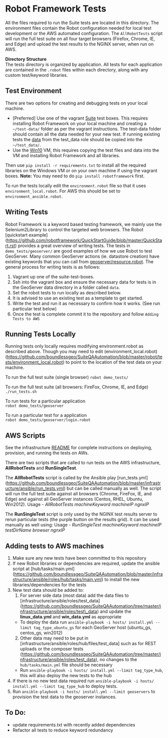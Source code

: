 # Robot Framework Tests

  All the files required to run the Suite tests are located in this directory. 
  The environment files contain the Robot configuration needed for local test development or the AWS automated configuration.
  The `AllRobotTests` script will run the full test suite on all four target browsers (Firefox, Chrome, IE, and Edge) and upload the test results to the NGINX server, when run on AWS.

  **Directory Structure**  
  The tests directory is organized by application. All tests for each application are contained in the `.robot` files within each directory, along with any custom test/keyword libraries.
  
## Test Environment

  There are two options for creating and debugging tests on your local machine.
   - [Preferred] Use one of the vagrant [Suite](https://github.com/boundlessgeo/boundless-devops/tree/master/suite-test-boxes) test boxes. This requires installing Robot Framework on your local machine and creating a `~/test-data/` folder as per the vagrant instructions. The test-data folder should contain all the data needed for your new test. If running existing tests the [data](https://github.com/boundlessgeo/SuiteQAAutomation/tree/master/infrastructure/ansible/roles/test_data) from the test_data role should be copied into the `~/test_data/`.
  - Use the [Win10](https://boundlessgeo.egnyte.com/SimpleUI/home.do#Files/0/Shared/Software/Virtual%20Machines/Win%2010%20VMs) VM, this requires copying the test files and data into the VM and installing Robot Framework and all libraries. 
  
  Then use `pip install -r requirements.txt` to install all the required libraries on the Windows VM or on your own machine if using the vagrant boxes. **Note:** You may need to do `pip install robotframework` first.
  
  To run the tests locally edit the `environment.robot` file so that it uses `environment_local.robot`. 
  For AWS this should be set to `environment_ansible.robot`.

## Writing Tests
  
  Robot Framework is a keyword based testing framework, we mainly use the Selenium2Library to control the targeted web browsers. The Robot [quickstart example] (https://github.com/robotframework/QuickStartGuide/blob/master/QuickStart.rst) provides a great overview of writing tests. The tests in `demo_tests/geoserver/` are good examples of how we use Robot to test GeoServer. Many common GeoServer actions (ie. datastore creation) have existing keywords that you can call from [geoserver/resource.robot](https://github.com/boundlessgeo/SuiteQAAutomation/blob/master/robot/tests/demo_tests/geoserver/resource.robot).
  The general process for writing tests is as follows:
  
  1. Vagrant up one of the suite-test-boxes.
  2. Ssh into the vagrant box and ensure the necessary data for tests is in the GeoServer data directory in a folder called `data`.
  3. Set the robot tests to run locally as described below.
  4. It is advised to use an existing test as a template to get started.
  5. Write the test and run it as necessary to confirm how it works. (See run particular test below)
  6. Once the test is complete commit it to the repository and follow `Adding Tests to AWS`
  
## Running Tests Locally
  
  Running tests only locally requires modifying environment.robot as described above. Though you may need to edit (environment_local.robot)(https://github.com/boundlessgeo/SuiteQAAutomation/blob/master/robot/tests/environment_local.robot) to point to the location of the test data on your machine.
  
  To run the full test suite (single browser)
  `robot demo_tests/`  
  
  To run the full test suite (all browsers: FireFox, Chrome, IE, and Edge)
  `./run_tests.sh`
  
  To run tests for a particular application  
  `robot demo_tests/geoserver`  
  
  To run a particular test for a application  
  `robot demo_tests/geoserver/login.robot`
  
## AWS Scripts

  See the infrastructure [README](https://github.com/boundlessgeo/SuiteQAAutomation/blob/master/infrastructure/ansible/README.md) for complete instructions on deploying, provision, and running the tests on AWs.
  
  There are two scripts that are called to run tests on the AWS infrastructure, **AllRobotTests** and **RunSingleTest**. 
  
  The **AllRobotTests** script is called by the Ansible play [run\_tests.yml] (https://github.com/boundlessgeo/SuiteQAAutomation/blob/master/infrastructure/ansible/run_tests.yml) but can be called manually as well. The script will run the full test suite against all browsers (Chrome, FireFox, IE, and Edge) and against all GeoServer instances (Centos, RHEL, Ubuntu, Win2012). 
    Usage - _AllRobotTests machineKeyword machineIP ngnxIP_
  
  The **RunSingleTest** script is only used by the NGINX test results server to rerun particular tests (the purple button on the results grid). It can be used manually as well using:
    Usage - _RunSingleTest  machineKeyword machineIP testDirName browser ngnxIP_

## Adding tests to AWS machines

  1. Make sure any new tests have been committed to this repository
  2. If new Robot libraries or dependencies are required, update the ansible script at [hub/tasks/main.yml] (https://github.com/boundlessgeo/SuiteQAAutomation/blob/master/infrastructure/ansible/roles/hub/tasks/main.yml) to install the new libraries/dependencies for the tests
  3. New test data should be added to:
      1. For server side data (most data) add the data files to [infrastructure/ansible/roles/test\_data] (https://github.com/boundlessgeo/SuiteQAAutomation/tree/master/infrastructure/ansible/roles/test\_data) and update the **linux_data.yml** and **win_data.yml** as appropriate
        - To deploy the data run `ansible-playbook -i hosts/ install.yml --limit tag_type_ubuntu_gs` for each GeoServer host (ubuntu\_gs, centos_gs, win2012)
      2. Other data may need to be put in [infrastructure/ansible/roles/hub/files/test\_data] such as for REST uploads or the composer tests (https://github.com/boundlessgeo/SuiteQAAutomation/tree/master/infrastructure/ansible/roles/test_data), no changes to the `hub/tasks/main.yml` file should be necessary
        - Run `ansible-playbook -i hosts/ install.yml --limit tag_type_hub`, this will also deploy the new tests to the hub
  4. If there is no new test data required run `ansible-playbook -i hosts/ install.yml --limit tag_type_hub` to deploy tests.
  5. Run `ansible-playbook -i hosts/ install.yml --limit geoservers` to provision the test data to the geoserver instances.
  
## To Do:
  
  * update requirements.txt with recently added dependencies
  * Refactor all tests to reduce keyword redundancy
